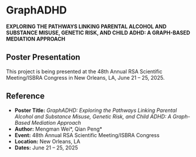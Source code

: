# GraphADHD
**EXPLORING THE PATHWAYS LINKING PARENTAL ALCOHOL AND SUBSTANCE MISUSE, GENETIC RISK, AND CHILD ADHD: A GRAPH-BASED MEDIATION APPROACH**

## Poster Presentation

This project is being presented at the 48th Annual RSA Scientific Meeting/ISBRA Congress in New Orleans, LA, June 21 – 25, 2025. 

## Reference

- **Poster Title:** *GraphADHD: Exploring the Pathways Linking Parental Alcohol and Substance Misuse, Genetic Risk, and Child ADHD: A Graph-Based Mediation Approach*
- **Author:** Mengman Wei*, Qian Peng*
- **Event:** 48th Annual RSA Scientific Meeting/ISBRA Congress  
- **Location:** New Orleans, LA  
- **Dates:** June 21 – 25, 2025



